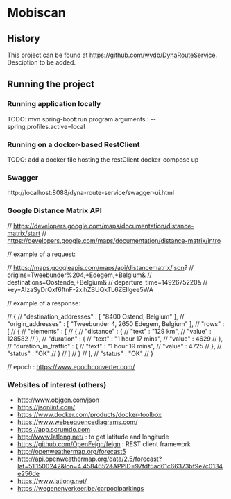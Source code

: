 # Mobiscan

## History

This project can be found at https://github.com/wvdb/DynaRouteService.
Desciption to be added.

## Running the project

### Running application locally
TODO:
mvn spring-boot:run
program arguments : --spring.profiles.active=local

### Running on a docker-based RestClient
TODO: add  a docker file hosting the restClient
docker-compose up

### Swagger
http://localhost:8088/dyna-route-service/swagger-ui.html

### Google Distance Matrix API

// https://developers.google.com/maps/documentation/distance-matrix/start
// https://developers.google.com/maps/documentation/distance-matrix/intro

// example of a request:

//        https://maps.googleapis.com/maps/api/distancematrix/json?
//                              origins=Tweebunder%204,+Edegem,+Belgium&
//                              destinations=Oostende,+Belgium&
//                              departure_time=1492675220&
//                              key=AIzaSyDrQxf6ftnF-2xihZBUQkTL6ZEIlgee5WA

// example of a response:

//        {
//            "destination_addresses" : [ "8400 Ostend, Belgium" ],
//            "origin_addresses" : [ "Tweebunder 4, 2650 Edegem, Belgium" ],
//            "rows" : [
//            {
//                "elements" : [
//                {
//                    "distance" : {
//                    "text" : "129 km",
//                            "value" : 128582
//                },
//                    "duration" : {
//                    "text" : "1 hour 17 mins",
//                            "value" : 4629
//                },
//                    "duration_in_traffic" : {
//                    "text" : "1 hour 19 mins",
//                            "value" : 4725
//                },
//                    "status" : "OK"
//                }
//                ]
//            }
//            ],
//            "status" : "OK"
//        }

// epoch : https://www.epochconverter.com/

### Websites of interest (others)
* http://www.objgen.com/json
* https://jsonlint.com/
* https://www.docker.com/products/docker-toolbox
* https://www.websequencediagrams.com/
* https://app.scrumdo.com
* http://www.latlong.net/ : to get latitude and longitude
* https://github.com/OpenFeign/feign : REST client framework
* http://openweathermap.org/forecast5
* http://api.openweathermap.org/data/2.5/forecast?lat=51.1500242&lon=4.4584652&APPID=97fdf5ad61c66373bf9e7c0134e256de
* https://www.latlong.net/
* https://wegenenverkeer.be/carpoolparkings
